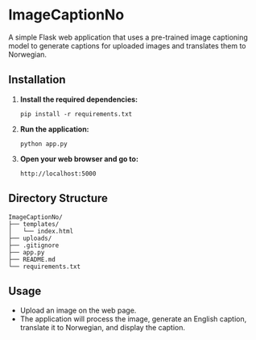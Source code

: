 
# ImageCaptionNo

A simple Flask web application that uses a pre-trained image captioning model to generate captions for uploaded images and translates them to Norwegian.

## Installation

1. **Install the required dependencies:**

   ```
   pip install -r requirements.txt
   ```

2. **Run the application:**

   ```
   python app.py
   ```

3. **Open your web browser and go to:**

   ```
   http://localhost:5000
   ```

## Directory Structure

```
ImageCaptionNo/
├── templates/
│   └── index.html
├── uploads/
├── .gitignore
├── app.py
├── README.md
└── requirements.txt
```

## Usage

- Upload an image on the web page.
- The application will process the image, generate an English caption, translate it to Norwegian, and display the caption.
